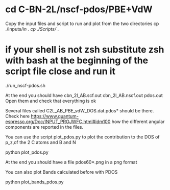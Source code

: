 # cd C-BN-2L/nscf-pdos/PBE+VdW 

Copy the input files and script to run and plot  from the two directories
cp ./Inputs/*in .
cp ./Scripts/* . 

# if your shell is not zsh substitute zsh with bash at the beginning of the script file close and run it

./run_nscf-pdos.sh

At the end you should have cbn_2l_AB.scf.out cbn_2l_AB.nscf.out pdos.out 
Open them and check that everything is ok

Several files called C2L_AB_PBE_vdW_DOS.dat.pdos* should be there. 
Check here https://www.quantum-espresso.org/Doc/INPUT_PROJWFC.html#idm100
how the different angular components are reported in the files.

You can use the script plot_pdos.py to plot the contribution to the DOS of p_z,of the 2 C atoms and B and N 

python plot_pdos.py 

At the end you should have a file pdos60*.png  in a png format

You can also plot Bands calculated before with PDOS

python plot_bands_pdos.py
# 
